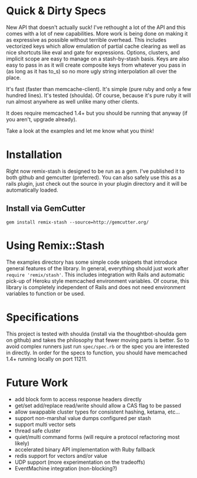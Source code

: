 # Quick & Dirty Specs

New API that doesn't actually suck! I've rethought a lot of the API and this comes with a lot of new capabilities. More work is being done on making it as expressive as possible without terrible overhead. This includes vectorized keys which allow emulation of partial cache clearing as well as nice shortcuts like eval and gate for expressions. Options, clusters, and implicit scope are easy to manage on a stash-by-stash basis. Keys are also easy to pass in as it will create composite keys from whatever you pass in (as long as it has to_s) so no more ugly string interpolation all over the place.

It's fast (faster than memcache-client). It's simple (pure ruby and only a few hundred lines). It's tested (shoulda). Of course, because it's pure ruby it will run almost anywhere as well unlike many other clients.

It does require memcached 1.4+ but you should be running that anyway (if you aren't, upgrade already).

Take a look at the examples and let me know what you think!

# Installation

Right now remix-stash is designed to be run as a gem. I've published it to both github and gemcutter (preferred). You can also safely use this as a rails plugin, just check out the source in your plugin directory and it will be automatically loaded.

## Install via GemCutter

    gem install remix-stash --source=http://gemcutter.org/

# Using Remix::Stash

The examples directory has some simple code snippets that introduce general features of the library. In general, everything should just work after `require 'remix/stash'`. This includes integration with Rails and automatic pick-up of Heroku style memcached environment variables. Of course, this library is completely independent of Rails and does not need environment variables to function or be used.

# Specifications

This project is tested with shoulda (install via the thoughtbot-shoulda gem on github) and takes the philosophy that fewer moving parts is better. So to avoid complex runners just run `spec/spec.rb` or the spec you are interested in directly. In order for the specs to function, you should have memcached 1.4+ running locally on port 11211.

# Future Work

* add block form to access response headers directly
* get/set add/replace read/write should allow a CAS flag to be passed
* allow swappable cluster types for consistent hashing, ketama, etc...
* support non-marshal value dumps configured per stash
* support multi vector sets
* thread safe cluster
* quiet/multi command forms (will require a protocol refactoring most likely)
* accelerated binary API implementation with Ruby fallback
* redis support for vectors and/or value
* UDP support (more experimentation on the tradeoffs)
* EventMachine integration (non-blocking?)
